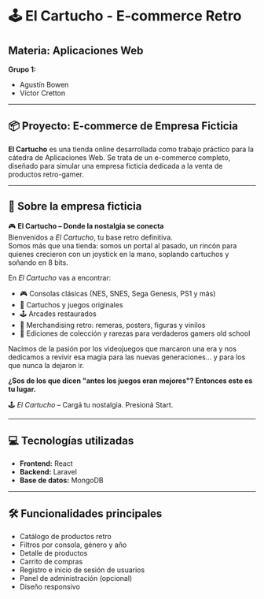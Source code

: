 # 🕹️ El Cartucho - E-commerce Retro

## Materia: Aplicaciones Web  
**Grupo 1:**  
- Agustín Bowen  
- Víctor Cretton  

---

## 📦 Proyecto: E-commerce de Empresa Ficticia

**El Cartucho** es una tienda online desarrollada como trabajo práctico para la cátedra de Aplicaciones Web. Se trata de un e-commerce completo, diseñado para simular una empresa ficticia dedicada a la venta de productos retro-gamer.

---

## 🧠 Sobre la empresa ficticia

🎮 **El Cartucho – Donde la nostalgia se conecta**  
Bienvenidos a *El Cartucho*, tu base retro definitiva.  
Somos más que una tienda: somos un portal al pasado, un rincón para quienes crecieron con un joystick en la mano, soplando cartuchos y soñando en 8 bits.

En *El Cartucho* vas a encontrar:

- 🎮 Consolas clásicas (NES, SNES, Sega Genesis, PS1 y más)  
- 💾 Cartuchos y juegos originales  
- 🕹️ Arcades restaurados  
- 📼 Merchandising retro: remeras, posters, figuras y vinilos  
- 🧠 Ediciones de colección y rarezas para verdaderos gamers old school  

Nacimos de la pasión por los videojuegos que marcaron una era y nos dedicamos a revivir esa magia para las nuevas generaciones… y para los que nunca la dejaron ir.

**¿Sos de los que dicen "antes los juegos eran mejores"? Entonces este es tu lugar.**

🕹️ *El Cartucho* – Cargá tu nostalgia. Presioná Start.

---

## 💻 Tecnologías utilizadas

- **Frontend:** React
- **Backend:** Laravel 
- **Base de datos:** MongoDB

---

## 🛠️ Funcionalidades principales

- Catálogo de productos retro
- Filtros por consola, género y año
- Detalle de productos
- Carrito de compras
- Registro e inicio de sesión de usuarios
- Panel de administración (opcional)
- Diseño responsivo
